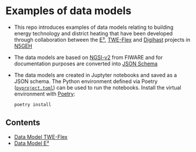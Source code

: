 # Examples of data models 
- This repo introduces examples of data models relating to building energy technology and district heating that have been developed through collaboration between the [E³](https://n5geh.de/e3/), [TWE-Flex](https://n5geh.de/twe-flex/) and [Digihast](https://n5geh.de/digihast/) projects in [N5GEH](https://n5geh.de/)

- The data models are based on [NGSI-v2](https://fiware-tutorials.readthedocs.io/en/latest/getting-started.html) from FIWARE and for documentation purposes are converted into [JSON Schema](https://json-schema.org/)

- The data models are created in Juptyter notebooks and saved as a JSON schema. The Python environment defined via Poetry ([`pyproject.toml`](./pyproject.toml)) can be used to run the notebooks. Install the virtual environment with [Poetry](https://python-poetry.org/): 
    ```
    poetry install
    ```

## Contents
- [Data Model TWE-Flex](./tweflex_data_model/)
- [Data Model E³](./e3_data_model/)

